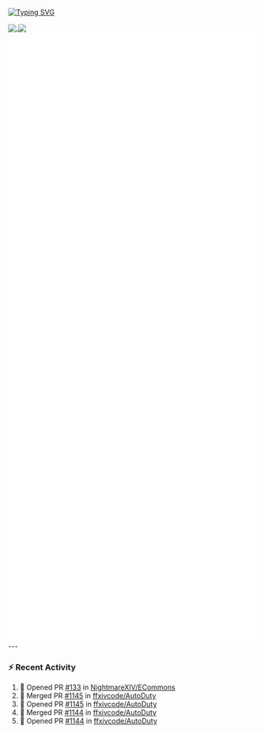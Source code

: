 [![Typing SVG](https://readme-typing-svg.demolab.com?font=Fira+Code&duration=1000&pause=1000&multiline=true&repeat=false&width=435&lines=Simon+Latusek+%7C+Gameplay+Engineer)](https://git.io/typing-svg)

<a href="https://github.com/anuraghazra/github-readme-stats">
  <img height=200 align="center" src="https://github-readme-stats.vercel.app/api?username=erdelf&theme=radical" />
</a>
<a href="https://github.com/anuraghazra/convoychat">
  <img height=200 align="center" src="https://streak-stats.demolab.com?user=erdelf&theme=radical&mode=weekly" />
</a>

<picture>
  <img src="/github-metrics.svg" alt="Metrics">
</picture>

<picture>
  <img src="/github-metrics-achievements.svg" alt="Achievements">
</picture>
---

### :zap: Recent Activity
<!--START_SECTION:activity-->
1. 💪 Opened PR [#133](https://github.com/NightmareXIV/ECommons/pull/133) in [NightmareXIV/ECommons](https://github.com/NightmareXIV/ECommons)
2. 🎉 Merged PR [#1145](https://github.com/ffxivcode/AutoDuty/pull/1145) in [ffxivcode/AutoDuty](https://github.com/ffxivcode/AutoDuty)
3. 💪 Opened PR [#1145](https://github.com/ffxivcode/AutoDuty/pull/1145) in [ffxivcode/AutoDuty](https://github.com/ffxivcode/AutoDuty)
4. 🎉 Merged PR [#1144](https://github.com/ffxivcode/AutoDuty/pull/1144) in [ffxivcode/AutoDuty](https://github.com/ffxivcode/AutoDuty)
5. 💪 Opened PR [#1144](https://github.com/ffxivcode/AutoDuty/pull/1144) in [ffxivcode/AutoDuty](https://github.com/ffxivcode/AutoDuty)
<!--END_SECTION:activity-->

<!--
**erdelf/erdelf** is a ✨ _special_ ✨ repository because its `README.md` (this file) appears on your GitHub profile.

Here are some ideas to get you started:

- 🔭 I’m currently working on ...
- 🌱 I’m currently learning ...
- 👯 I’m looking to collaborate on ...
- 🤔 I’m looking for help with ...
- 💬 Ask me about ...
- 📫 How to reach me: ...
- 😄 Pronouns: ...
- ⚡ Fun fact: ...
-->
